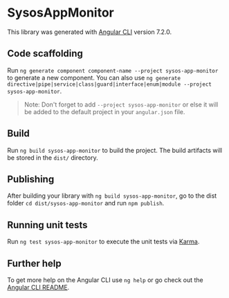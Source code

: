 # SysosAppMonitor

This library was generated with [Angular CLI](https://github.com/angular/angular-cli) version 7.2.0.

## Code scaffolding

Run `ng generate component component-name --project sysos-app-monitor` to generate a new component. You can also use `ng generate directive|pipe|service|class|guard|interface|enum|module --project sysos-app-monitor`.
> Note: Don't forget to add `--project sysos-app-monitor` or else it will be added to the default project in your `angular.json` file. 

## Build

Run `ng build sysos-app-monitor` to build the project. The build artifacts will be stored in the `dist/` directory.

## Publishing

After building your library with `ng build sysos-app-monitor`, go to the dist folder `cd dist/sysos-app-monitor` and run `npm publish`.

## Running unit tests

Run `ng test sysos-app-monitor` to execute the unit tests via [Karma](https://karma-runner.github.io).

## Further help

To get more help on the Angular CLI use `ng help` or go check out the [Angular CLI README](https://github.com/angular/angular-cli/blob/master/README.md).
